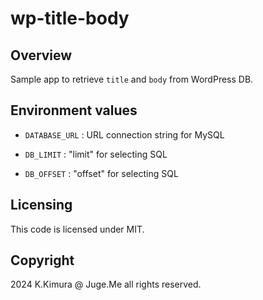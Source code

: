 # wp-title-body

## Overview

Sample app to retrieve `title` and `body` from WordPress DB.


## Environment values

- `DATABASE_URL` : URL connection string for MySQL

- `DB_LIMIT` : "limit" for selecting SQL

- `DB_OFFSET` : "offset" for selecting SQL


## Licensing

This code is licensed under MIT.


## Copyright

2024 K.Kimura @ Juge.Me all rights reserved.

